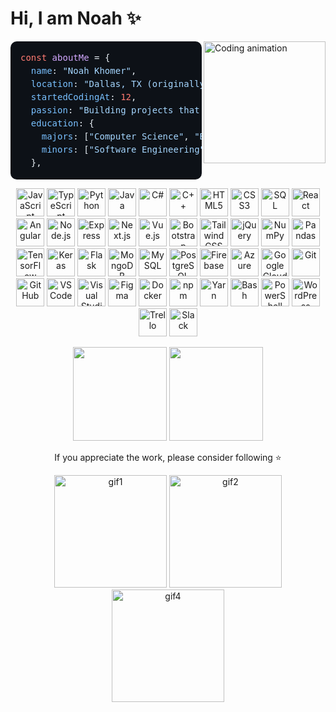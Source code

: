 # Hi, I am Noah ✨
<img align="right" height="195" src="https://media2.giphy.com/media/v1.Y2lkPTc5MGI3NjExeXFnMWltaTJmcjYzNDBjemw5Z2gxcGpuaHJmMm5vYncwandmeHgxaSZlcD12MV9pbnRlcm5hbF9naWZfYnlfaWQmY3Q9Zw/GghGKaZ8JeHJx0apQC/giphy.gif" alt="Coding animation" />

<pre style="background-color:#0d1117;color:#e6edf3;padding:16px;border-radius:10px;font-family:'JetBrains Mono', monospace;font-size:14px;line-height:1.5;overflow:auto;">
<span style="color:#ff7b72;">const</span> <span style="color:#d2a8ff;">aboutMe</span> = {
  <span style="color:#79c0ff;">name</span>: <span style="color:#a5d6ff;">"Noah Khomer"</span>,
  <span style="color:#79c0ff;">location</span>: <span style="color:#a5d6ff;">"Dallas, TX (originally NYC)"</span>,
  <span style="color:#79c0ff;">startedCodingAt</span>: <span style="color:#ff7b72;">12</span>,
  <span style="color:#79c0ff;">passion</span>: <span style="color:#a5d6ff;">"Building projects that connect creativity with technology"</span>,
  <span style="color:#79c0ff;">education</span>: {
    <span style="color:#79c0ff;">majors</span>: [<span style="color:#a5d6ff;">"Computer Science"</span>, <span style="color:#a5d6ff;">"Business Administration"</span>],
    <span style="color:#79c0ff;">minors</span>: [<span style="color:#a5d6ff;">"Software Engineering"</span>, <span style="color:#a5d6ff;">"Information Systems"</span>, <span style="color:#a5d6ff;">"Project Management"</span>]
  },
</pre>
<div align="center">
  <img src="https://cdn.jsdelivr.net/gh/devicons/devicon/icons/javascript/javascript-original.svg" height="45" alt="JavaScript" />
  <img src="https://cdn.jsdelivr.net/gh/devicons/devicon/icons/typescript/typescript-original.svg" height="45" alt="TypeScript" />
  <img src="https://cdn.jsdelivr.net/gh/devicons/devicon/icons/python/python-original.svg" height="45" alt="Python" />
  <img src="https://cdn.jsdelivr.net/gh/devicons/devicon/icons/java/java-original.svg" height="45" alt="Java" />
  <img src="https://cdn.jsdelivr.net/gh/devicons/devicon/icons/csharp/csharp-original.svg" height="45" alt="C#" />
  <img src="https://cdn.jsdelivr.net/gh/devicons/devicon/icons/cplusplus/cplusplus-original.svg" height="45" alt="C++" />
  <img src="https://cdn.jsdelivr.net/gh/devicons/devicon/icons/html5/html5-original.svg" height="45" alt="HTML5" />
  <img src="https://cdn.jsdelivr.net/gh/devicons/devicon/icons/css3/css3-original.svg" height="45" alt="CSS3" />
  <img src="https://cdn.jsdelivr.net/gh/devicons/devicon/icons/sqlite/sqlite-original.svg" height="45" alt="SQL" />
  <img src="https://cdn.jsdelivr.net/gh/devicons/devicon/icons/react/react-original.svg" height="45" alt="React" />
  <img src="https://cdn.jsdelivr.net/gh/devicons/devicon/icons/angular/angular-original.svg" height="45" alt="Angular" />
  <img src="https://cdn.jsdelivr.net/gh/devicons/devicon/icons/nodejs/nodejs-original.svg" height="45" alt="Node.js" />
  <img src="https://cdn.jsdelivr.net/gh/devicons/devicon/icons/express/express-original.svg" height="45" alt="Express" />
  <img src="https://cdn.jsdelivr.net/gh/devicons/devicon/icons/nextjs/nextjs-original.svg" height="45" alt="Next.js" />
  <img src="https://cdn.jsdelivr.net/gh/devicons/devicon/icons/vuejs/vuejs-original.svg" height="45" alt="Vue.js" />
  <img src="https://cdn.jsdelivr.net/gh/devicons/devicon/icons/bootstrap/bootstrap-original.svg" height="45" alt="Bootstrap" />
  <img src="https://cdn.jsdelivr.net/gh/devicons/devicon/icons/tailwindcss/tailwindcss-original.svg" height="45" alt="Tailwind CSS" />
  <img src="https://cdn.jsdelivr.net/gh/devicons/devicon/icons/jquery/jquery-original.svg" height="45" alt="jQuery" />
  <img src="https://cdn.jsdelivr.net/gh/devicons/devicon/icons/numpy/numpy-original.svg" height="45" alt="NumPy" />
  <img src="https://cdn.jsdelivr.net/gh/devicons/devicon/icons/pandas/pandas-original.svg" height="45" alt="Pandas" />
  <img src="https://cdn.jsdelivr.net/gh/devicons/devicon/icons/tensorflow/tensorflow-original.svg" height="45" alt="TensorFlow" />
  <img src="https://cdn.jsdelivr.net/gh/devicons/devicon/icons/keras/keras-original.svg" height="45" alt="Keras" />
  <img src="https://cdn.jsdelivr.net/gh/devicons/devicon/icons/flask/flask-original.svg" height="45" alt="Flask" />
  <img src="https://cdn.jsdelivr.net/gh/devicons/devicon/icons/mongodb/mongodb-original.svg" height="45" alt="MongoDB" />
  <img src="https://cdn.jsdelivr.net/gh/devicons/devicon/icons/mysql/mysql-original.svg" height="45" alt="MySQL" />
  <img src="https://cdn.jsdelivr.net/gh/devicons/devicon/icons/postgresql/postgresql-original.svg" height="45" alt="PostgreSQL" />
  <img src="https://cdn.jsdelivr.net/gh/devicons/devicon/icons/firebase/firebase-plain.svg" height="45" alt="Firebase" />
  <img src="https://cdn.jsdelivr.net/gh/devicons/devicon/icons/azure/azure-original.svg" height="45" alt="Azure" />
  <img src="https://cdn.jsdelivr.net/gh/devicons/devicon/icons/googlecloud/googlecloud-original.svg" height="45" alt="Google Cloud" />
  <img src="https://cdn.jsdelivr.net/gh/devicons/devicon/icons/git/git-original.svg" height="45" alt="Git" />
  <img src="https://cdn.jsdelivr.net/gh/devicons/devicon/icons/github/github-original.svg" height="45" alt="GitHub" />
  <img src="https://cdn.jsdelivr.net/gh/devicons/devicon/icons/vscode/vscode-original.svg" height="45" alt="VS Code" />
  <img src="https://cdn.jsdelivr.net/gh/devicons/devicon/icons/visualstudio/visualstudio-plain.svg" height="45" alt="Visual Studio" />
  <img src="https://cdn.jsdelivr.net/gh/devicons/devicon/icons/figma/figma-original.svg" height="45" alt="Figma" />
  <img src="https://cdn.jsdelivr.net/gh/devicons/devicon/icons/docker/docker-original.svg" height="45" alt="Docker" />
  <img src="https://cdn.jsdelivr.net/gh/devicons/devicon/icons/npm/npm-original-wordmark.svg" height="45" alt="npm" />
  <img src="https://cdn.jsdelivr.net/gh/devicons/devicon/icons/yarn/yarn-original.svg" height="45" alt="Yarn" />
  <img src="https://cdn.jsdelivr.net/gh/devicons/devicon/icons/bash/bash-original.svg" height="45" alt="Bash" />
  <img src="https://cdn.jsdelivr.net/gh/devicons/devicon/icons/powershell/powershell-original.svg" height="45" alt="PowerShell" />
  <img src="https://cdn.jsdelivr.net/gh/devicons/devicon/icons/wordpress/wordpress-original.svg" height="45" alt="WordPress" />
  <img src="https://cdn.jsdelivr.net/gh/devicons/devicon/icons/trello/trello-plain.svg" height="45" alt="Trello" />
  <img src="https://cdn.jsdelivr.net/gh/devicons/devicon/icons/slack/slack-original.svg" height="45" alt="Slack" />
</div>
<p align="center">
  <img src="https://github-readme-stats.vercel.app/api?username=noahkhomer18&show_icons=true&theme=radical&hide_border=true" height="150" />
  <img src="https://github-readme-stats.vercel.app/api/top-langs/?username=noahkhomer18&layout=compact&theme=radical&hide_border=true" height="150" />
</p>

<p align="center">If you appreciate the work, please consider following ⭐</p>
<div align="center">
  <img src="https://media.giphy.com/media/v1.Y2lkPTc5MGI3NjExdGR5OGdoNmk3Z2JhM3pxbDdrdmN0ajByN2dhNnY1bTJjZ3AwNTRsaSZlcD12MV9naWZzX3NlYXJjaCZjdD1n/TdoiN7rZuGDJPs2rAS/giphy.gif" height="180" alt="gif1" />
  <img src="https://media.giphy.com/media/v1.Y2lkPTc5MGI3NjExdGR5OGdoNmk3Z2JhM3pxbDdrdmN0ajByN2dhNnY1bTJjZ3AwNTRsaSZlcD12MV9naWZzX3NlYXJjaCZjdD1n/J6JazAkCVLId91L4yM/giphy.gif" height="180" alt="gif2" />
 
  <img src="https://media.giphy.com/media/v1.Y2lkPWVjZjA1ZTQ3Z3dxeG1zeTJjeng3cmx1dTd5YzN1ZWEzMzl5M3ZoMXowajM2YW5paiZlcD12MV9naWZzX3NlYXJjaCZjdD1n/85Rsgy2UxfNu6Hnmp5/giphy.gif" height="180" alt="gif4" />
</div>
